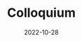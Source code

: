 ---
title: "Colloquium"
collection: talks
type: "Colloquium" 
permalink: /talks/2022talk13
venue: "William and Mary College"
date: 2022-10-28
location: "Williamsburg, VA"
---